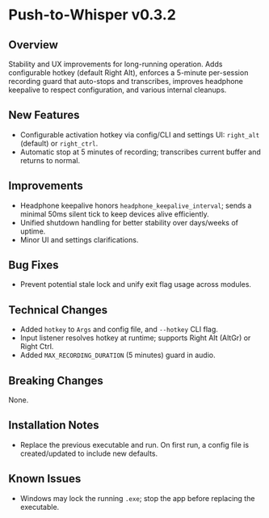 # Push-to-Whisper v0.3.2

## Overview
Stability and UX improvements for long-running operation. Adds configurable hotkey (default Right Alt), enforces a 5-minute per-session recording guard that auto-stops and transcribes, improves headphone keepalive to respect configuration, and various internal cleanups.

## New Features
- Configurable activation hotkey via config/CLI and settings UI: `right_alt` (default) or `right_ctrl`.
- Automatic stop at 5 minutes of recording; transcribes current buffer and returns to normal.

## Improvements
- Headphone keepalive honors `headphone_keepalive_interval`; sends a minimal 50ms silent tick to keep devices alive efficiently.
- Unified shutdown handling for better stability over days/weeks of uptime.
- Minor UI and settings clarifications.

## Bug Fixes
- Prevent potential stale lock and unify exit flag usage across modules.

## Technical Changes
- Added `hotkey` to `Args` and config file, and `--hotkey` CLI flag.
- Input listener resolves hotkey at runtime; supports Right Alt (AltGr) or Right Ctrl.
- Added `MAX_RECORDING_DURATION` (5 minutes) guard in audio.

## Breaking Changes
None.

## Installation Notes
- Replace the previous executable and run. On first run, a config file is created/updated to include new defaults.

## Known Issues
- Windows may lock the running `.exe`; stop the app before replacing the executable.



